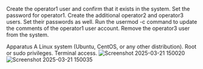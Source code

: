 Create the operator1 user and confirm that it exists in the 
system. Set the password for operator1. Create the 
additional operator2 and operator3 users. Set their 
passwords as well. Run the usermod -c command to update 
the comments of the operator1 user account. Remove 
the operator3 user from the system.

Apparatus
A Linux system (Ubuntu, CentOS, or any other distribution).
Root or sudo privileges.
Terminal access.
![Screenshot 2025-03-21 150020](https://github.com/user-attachments/assets/55f989b5-87f3-4a6a-b848-d77a6d75a72e)
![Screenshot 2025-03-21 150035](https://github.com/user-attachments/assets/d8596637-9ffc-4d88-8275-5dffc1234d5c)
